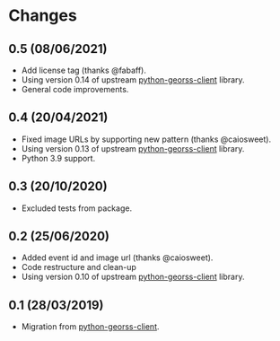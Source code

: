 # Changes

## 0.5 (08/06/2021)
* Add license tag (thanks @fabaff).
* Using version 0.14 of upstream [python-georss-client](https://github.com/exxamalte/python-georss-client) library.
* General code improvements.

## 0.4 (20/04/2021)
* Fixed image URLs by supporting new pattern (thanks @caiosweet).
* Using version 0.13 of upstream [python-georss-client](https://github.com/exxamalte/python-georss-client) library.
* Python 3.9 support.

## 0.3 (20/10/2020)
* Excluded tests from package.

## 0.2 (25/06/2020)
* Added event id and image url (thanks @caiosweet).
* Code restructure and clean-up
* Using version 0.10 of upstream [python-georss-client](https://github.com/exxamalte/python-georss-client) library.

## 0.1 (28/03/2019)
* Migration from [python-georss-client](https://github.com/exxamalte/python-georss-client).
